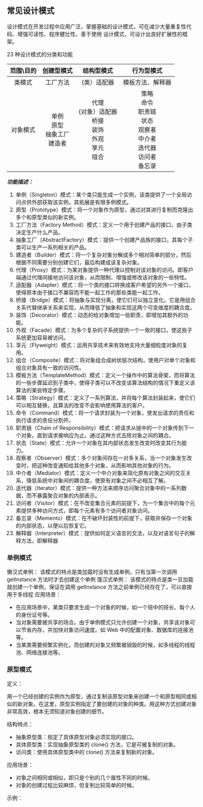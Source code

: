 ## 常见设计模式
   设计模式在开发过程中应用广泛，掌握基础的设计模式，可在减少大量重复性代码、增强可读性、程序健壮性，善于使用
   设计模式，可设计出良好扩展性的框架。
   
   23 种设计模式的分类和功能
   
   |范围\目的	|创建型模式|结构型模式|行为型模式
   |:---:|:---:|:---:|:---:
   类模式|工厂方法|(类）适配器|模板方法、解释器
   对象模式|单例<br>原型<br>抽象工厂<br>建造者|代理<br>(对象）适配器<br>桥接<br>装饰<br>外观<br>享元<br>组合|策略<br>命令<br>职责链<br>状态<br>观察者<br>中介者<br>迭代器<br>访问者<br>备忘录

   ***功能描述：***
   1. 单例（Singleton）模式：某个类只能生成一个实例，该类提供了一个全局访问点供外部获取该实例，其拓展是有限多例模式。
   2. 原型（Prototype）模式：将一个对象作为原型，通过对其进行复制而克隆出多个和原型类似的新实例。
   3. 工厂方法（Factory Method）模式：定义一个用于创建产品的接口，由子类决定生产什么产品。
   4. 抽象工厂（AbstractFactory）模式：提供一个创建产品族的接口，其每个子类可以生产一系列相关的产品。
   5. 建造者（Builder）模式：将一个复杂对象分解成多个相对简单的部分，然后根据不同需要分别创建它们，最后构建成该复杂对象。
   6. 代理（Proxy）模式：为某对象提供一种代理以控制对该对象的访问。即客户端通过代理间接地访问该对象，从而限制、增强或修改该对象的一些特性。
   7. 适配器（Adapter）模式：将一个类的接口转换成客户希望的另外一个接口，使得原本由于接口不兼容而不能一起工作的那些类能一起工作。
   8. 桥接（Bridge）模式：将抽象与实现分离，使它们可以独立变化。它是用组合关系代替继承关系来实现，从而降低了抽象和实现这两个可变维度的耦合度。
   9. 装饰（Decorator）模式：动态的给对象增加一些职责，即增加其额外的功能。
   10. 外观（Facade）模式：为多个复杂的子系统提供一个一致的接口，使这些子系统更加容易被访问。
   11. 享元（Flyweight）模式：运用共享技术来有效地支持大量细粒度对象的复用。
   12. 组合（Composite）模式：将对象组合成树状层次结构，使用户对单个对象和组合对象具有一致的访问性。
   13. 模板方法（TemplateMethod）模式：定义一个操作中的算法骨架，而将算法的一些步骤延迟到子类中，使得子类可以不改变该算法结构的情况下重定义该算法的某些特定步骤。
   14. 策略（Strategy）模式：定义了一系列算法，并将每个算法封装起来，使它们可以相互替换，且算法的改变不会影响使用算法的客户。
   15. 命令（Command）模式：将一个请求封装为一个对象，使发出请求的责任和执行请求的责任分割开。
   16. 职责链（Chain of Responsibility）模式：把请求从链中的一个对象传到下一个对象，直到请求被响应为止。通过这种方式去除对象之间的耦合。
   17. 状态（State）模式：允许一个对象在其内部状态发生改变时改变其行为能力。
   18. 观察者（Observer）模式：多个对象间存在一对多关系，当一个对象发生改变时，把这种改变通知给其他多个对象，从而影响其他对象的行为。
   19. 中介者（Mediator）模式：定义一个中介对象来简化原有对象之间的交互关系，降低系统中对象间的耦合度，使原有对象之间不必相互了解。
   20. 迭代器（Iterator）模式：提供一种方法来顺序访问聚合对象中的一系列数据，而不暴露聚合对象的内部表示。
   21. 访问者（Visitor）模式：在不改变集合元素的前提下，为一个集合中的每个元素提供多种访问方式，即每个元素有多个访问者对象访问。
   22. 备忘录（Memento）模式：在不破坏封装性的前提下，获取并保存一个对象的内部状态，以便以后恢复它。
   23. 解释器（Interpreter）模式：提供如何定义语言的文法，以及对语言句子的解释方法，即解释器
### 单例模式

懒汉式单例：
该模式的特点是类加载时没有生成单例，只有当第一次调用 getlnstance 方法时才去创建这个单例
饿汉式单例：
该模式的特点是类一旦加载就创建一个单例，保证在调用 getInstance 方法之前单例已经存在了，可以直接用于多线程
应用场景：
- 在应用场景中，某类只要求生成一个对象的时候，如一个班中的班长、每个人的身份证号等。
- 当对象需要被共享的场合。由于单例模式只允许创建一个对象，共享该对象可以节省内存，并加快对象访问速度。如 Web 中的配置对象、数据库的连接池等。
- 当某类需要频繁实例化，而创建的对象又频繁被销毁的时候，如多线程的线程池、网络连接池等。

### 原型模式

定义：

用一个已经创建的实例作为原型，通过复制该原型对象来创建一个和原型相同或相似的新对象。在这里，原型实例指定了要创建的对象的种类。用这种方式创建对象非常高效，根本无须知道对象创建的细节。

结构特点：
- 抽象原型类：规定了具体原型对象必须实现的接口。
- 具体原型类：实现抽象原型类的 clone() 方法，它是可被复制的对象。
- 访问类：使用具体原型类中的 clone() 方法来复制新的对象。

应用场景：
- 对象之间相同或相似，即只是个别的几个属性不同的时候。
- 对象的创建过程比较麻烦，但复制比较简单的时候。

示例：
